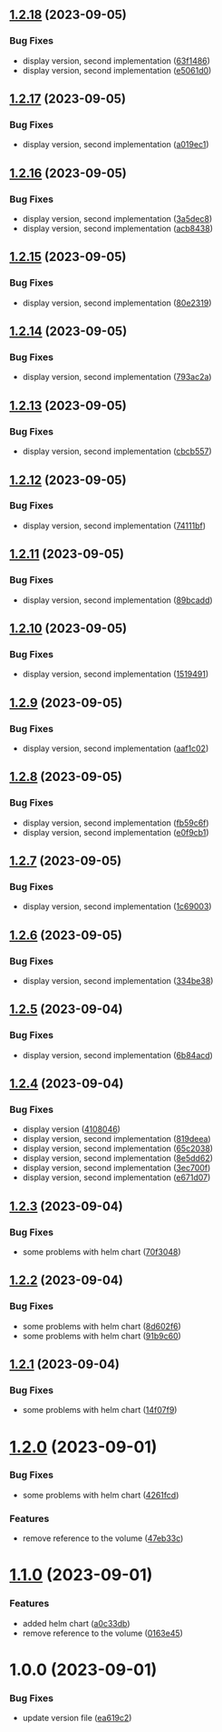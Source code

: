 ## [1.2.18](https://github.com/djimenez-savi/poc-docker-build/compare/v1.2.17...v1.2.18) (2023-09-05)


### Bug Fixes

* display version, second implementation ([63f1486](https://github.com/djimenez-savi/poc-docker-build/commit/63f148635b2e777349b205478d626b1b723735d7))
* display version, second implementation ([e5061d0](https://github.com/djimenez-savi/poc-docker-build/commit/e5061d06add8af78032b517057fce1ea236660fb))

## [1.2.17](https://github.com/djimenez-savi/poc-docker-build/compare/v1.2.16...v1.2.17) (2023-09-05)


### Bug Fixes

* display version, second implementation ([a019ec1](https://github.com/djimenez-savi/poc-docker-build/commit/a019ec1d5988989b8ac015bd17cb7ddbaf5c47ad))

## [1.2.16](https://github.com/djimenez-savi/poc-docker-build/compare/v1.2.15...v1.2.16) (2023-09-05)


### Bug Fixes

* display version, second implementation ([3a5dec8](https://github.com/djimenez-savi/poc-docker-build/commit/3a5dec83a54a6fe4f45dc8e9aeea4ef9f4c416c1))
* display version, second implementation ([acb8438](https://github.com/djimenez-savi/poc-docker-build/commit/acb8438bb27198ae1d65e1d9872836e4dcd3c353))

## [1.2.15](https://github.com/djimenez-savi/poc-docker-build/compare/v1.2.14...v1.2.15) (2023-09-05)


### Bug Fixes

* display version, second implementation ([80e2319](https://github.com/djimenez-savi/poc-docker-build/commit/80e23191b0db22bd7cdba9bed6880d9831715a4e))

## [1.2.14](https://github.com/djimenez-savi/poc-docker-build/compare/v1.2.13...v1.2.14) (2023-09-05)


### Bug Fixes

* display version, second implementation ([793ac2a](https://github.com/djimenez-savi/poc-docker-build/commit/793ac2a8a0239b6c8e92e6f665340b558b580eab))

## [1.2.13](https://github.com/djimenez-savi/poc-docker-build/compare/v1.2.12...v1.2.13) (2023-09-05)


### Bug Fixes

* display version, second implementation ([cbcb557](https://github.com/djimenez-savi/poc-docker-build/commit/cbcb557a91aa333f3872cc3dd12b9ac07f275f6a))

## [1.2.12](https://github.com/djimenez-savi/poc-docker-build/compare/v1.2.11...v1.2.12) (2023-09-05)


### Bug Fixes

* display version, second implementation ([74111bf](https://github.com/djimenez-savi/poc-docker-build/commit/74111bfe4dfbc0f2d744eb348a0ac2caf734f561))

## [1.2.11](https://github.com/djimenez-savi/poc-docker-build/compare/v1.2.10...v1.2.11) (2023-09-05)


### Bug Fixes

* display version, second implementation ([89bcadd](https://github.com/djimenez-savi/poc-docker-build/commit/89bcadd079389c34fdf1bb090e3cbdb5ca6ca4f7))

## [1.2.10](https://github.com/djimenez-savi/poc-docker-build/compare/v1.2.9...v1.2.10) (2023-09-05)


### Bug Fixes

* display version, second implementation ([1519491](https://github.com/djimenez-savi/poc-docker-build/commit/15194913ff285070909931f7c51359f9ee6a8776))

## [1.2.9](https://github.com/djimenez-savi/poc-docker-build/compare/v1.2.8...v1.2.9) (2023-09-05)


### Bug Fixes

* display version, second implementation ([aaf1c02](https://github.com/djimenez-savi/poc-docker-build/commit/aaf1c022f0b5c878a30d3b45ffdc94ad0d8ce3be))

## [1.2.8](https://github.com/djimenez-savi/poc-docker-build/compare/v1.2.7...v1.2.8) (2023-09-05)


### Bug Fixes

* display version, second implementation ([fb59c6f](https://github.com/djimenez-savi/poc-docker-build/commit/fb59c6f74844dddf203c6a55642ad077d6519671))
* display version, second implementation ([e0f9cb1](https://github.com/djimenez-savi/poc-docker-build/commit/e0f9cb116341396b423c3c3fa7df5f0f6f62de26))

## [1.2.7](https://github.com/djimenez-savi/poc-docker-build/compare/v1.2.6...v1.2.7) (2023-09-05)


### Bug Fixes

* display version, second implementation ([1c69003](https://github.com/djimenez-savi/poc-docker-build/commit/1c69003849a6938e140c11f8abe8f8f679fe7f64))

## [1.2.6](https://github.com/djimenez-savi/poc-docker-build/compare/v1.2.5...v1.2.6) (2023-09-05)


### Bug Fixes

* display version, second implementation ([334be38](https://github.com/djimenez-savi/poc-docker-build/commit/334be3810c6fe3847376f473a10c8f785eee6b4b))

## [1.2.5](https://github.com/djimenez-savi/poc-docker-build/compare/v1.2.4...v1.2.5) (2023-09-04)


### Bug Fixes

* display version, second implementation ([6b84acd](https://github.com/djimenez-savi/poc-docker-build/commit/6b84acd6afc98e4d4a4d0d0c49c90063fdc8f970))

## [1.2.4](https://github.com/djimenez-savi/poc-docker-build/compare/v1.2.3...v1.2.4) (2023-09-04)


### Bug Fixes

* display version ([4108046](https://github.com/djimenez-savi/poc-docker-build/commit/4108046c01e13c6222602b68b0b30c01ec55a5ad))
* display version, second implementation ([819deea](https://github.com/djimenez-savi/poc-docker-build/commit/819deea25439fd9ae6d609f8fdcb2ad328936e2b))
* display version, second implementation ([65c2038](https://github.com/djimenez-savi/poc-docker-build/commit/65c2038e6035265e8160884fee23e9b9fde972df))
* display version, second implementation ([8e5dd62](https://github.com/djimenez-savi/poc-docker-build/commit/8e5dd6283aa45a6ac9bb75c48284e73e43fc95d0))
* display version, second implementation ([3ec700f](https://github.com/djimenez-savi/poc-docker-build/commit/3ec700f31c9311d8a9fe88e39c48771e87ad479e))
* display version, second implementation ([e671d07](https://github.com/djimenez-savi/poc-docker-build/commit/e671d076d35062dca9a3ebe2120dc848cd43d005))

## [1.2.3](https://github.com/djimenez-savi/poc-docker-build/compare/v1.2.2...v1.2.3) (2023-09-04)


### Bug Fixes

* some problems with helm chart ([70f3048](https://github.com/djimenez-savi/poc-docker-build/commit/70f30483c9df396995ec30032d87855e21b8b58b))

## [1.2.2](https://github.com/djimenez-savi/poc-docker-build/compare/v1.2.1...v1.2.2) (2023-09-04)


### Bug Fixes

* some problems with helm chart ([8d602f6](https://github.com/djimenez-savi/poc-docker-build/commit/8d602f609e38279b1c9cb5dbded63837272131fd))
* some problems with helm chart ([91b9c60](https://github.com/djimenez-savi/poc-docker-build/commit/91b9c6051dc470ab092a53ef08df18f5c2615a81))

## [1.2.1](https://github.com/djimenez-savi/poc-docker-build/compare/v1.2.0...v1.2.1) (2023-09-04)


### Bug Fixes

* some problems with helm chart ([14f07f9](https://github.com/djimenez-savi/poc-docker-build/commit/14f07f9e8cd529e93a2f4473e248b7b538d0e6c4))

# [1.2.0](https://github.com/djimenez-savi/poc-docker-build/compare/v1.1.0...v1.2.0) (2023-09-01)


### Bug Fixes

* some problems with helm chart ([4261fcd](https://github.com/djimenez-savi/poc-docker-build/commit/4261fcdcf08ee999cbdef481aea5b08c5c65c604))


### Features

* remove reference to the volume ([47eb33c](https://github.com/djimenez-savi/poc-docker-build/commit/47eb33c27d8e5ac2de51fb053de0bce70b72da83))

# [1.1.0](https://github.com/djimenez-savi/poc-docker-build/compare/v1.0.0...v1.1.0) (2023-09-01)


### Features

* added helm chart ([a0c33db](https://github.com/djimenez-savi/poc-docker-build/commit/a0c33db455cdf849ad58753b8ff4fd5b19c8f65c))
* remove reference to the volume ([0163e45](https://github.com/djimenez-savi/poc-docker-build/commit/0163e458fb37361f890ae38fd62ae0524501c62b))

# 1.0.0 (2023-09-01)


### Bug Fixes

* update version file ([ea619c2](https://github.com/djimenez-savi/poc-docker-build/commit/ea619c2ebff025274626f5830ccb9efcd3446766))
